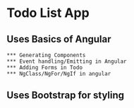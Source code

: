 # Todo List App
  ## Uses Basics of Angular 
    *** Generating Components
    *** Event handling/Emitting in Angular
    *** Adding Forms in Todo
    *** NgClass/NgFor/NgIf in angular
  ## Uses Bootstrap for styling
